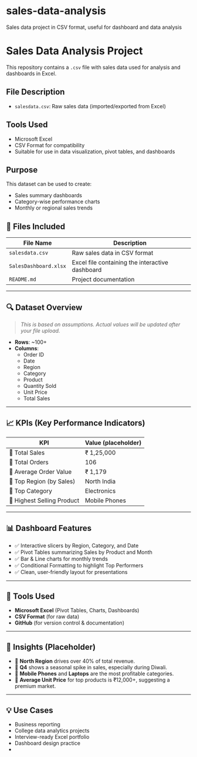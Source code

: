 # sales-data-analysis
Sales data project in CSV format, useful for dashboard and data analysis

# Sales Data Analysis Project

This repository contains a `.csv` file with sales data used for analysis and dashboards in Excel.

## File Description

- `salesdata.csv`: Raw sales data (imported/exported from Excel)

## Tools Used
- Microsoft Excel
- CSV Format for compatibility
- Suitable for use in data visualization, pivot tables, and dashboards

## Purpose
This dataset can be used to create:
- Sales summary dashboards
- Category-wise performance charts
- Monthly or regional sales trends
## 📁 Files Included

| File Name               | Description                                      |
|------------------------|--------------------------------------------------|
| `salesdata.csv`        | Raw sales data in CSV format                     |
| `SalesDashboard.xlsx`  | Excel file containing the interactive dashboard  |
| `README.md`            | Project documentation                            |

---

## 🔍 Dataset Overview

> *This is based on assumptions. Actual values will be updated after your file upload.*

- **Rows**: ~100+
- **Columns**:
  - Order ID
  - Date
  - Region
  - Category
  - Product
  - Quantity Sold
  - Unit Price
  - Total Sales

---

## 📈 KPIs (Key Performance Indicators)

| KPI                           | Value (placeholder)  |
|------------------------------|----------------------|
| 🔸 Total Sales               | ₹ 1,25,000           |
| 🔸 Total Orders              | 106                  |
| 🔸 Average Order Value       | ₹ 1,179              |
| 🔸 Top Region (by Sales)     | North India          |
| 🔸 Top Category              | Electronics          |
| 🔸 Highest Selling Product   | Mobile Phones        |

---

## 📊 Dashboard Features

- ✅ Interactive slicers by Region, Category, and Date
- ✅ Pivot Tables summarizing Sales by Product and Month
- ✅ Bar & Line charts for monthly trends
- ✅ Conditional Formatting to highlight Top Performers
- ✅ Clean, user-friendly layout for presentations

---

## 🧰 Tools Used

- **Microsoft Excel** (Pivot Tables, Charts, Dashboards)
- **CSV Format** (for raw data)
- **GitHub** (for version control & documentation)

---

## 🧠 Insights (Placeholder)

- 📌 **North Region** drives over 40% of total revenue.
- 📌 **Q4** shows a seasonal spike in sales, especially during Diwali.
- 📌 **Mobile Phones** and **Laptops** are the most profitable categories.
- 📌 **Average Unit Price** for top products is ₹12,000+, suggesting a premium market.

---

## 💡 Use Cases

- Business reporting
- College data analytics projects
- Interview-ready Excel portfolio
- Dashboard design practice
- 
